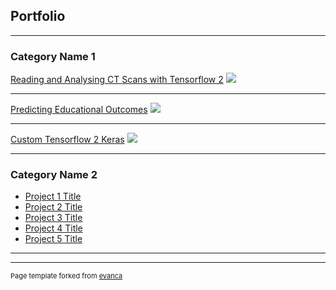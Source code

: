 ## Portfolio

---

### Category Name 1 

[Reading and Analysing CT Scans with Tensorflow 2](/sample_page)
<img src="images/dummy_thumbnail.jpg?raw=true"/>

---
[Predicting Educational Outcomes](/pdf/sample_presentation.pdf)
<img src="images/dummy_thumbnail.jpg?raw=true"/>

---
[Custom Tensorflow 2 Keras](http://example.com/)
<img src="images/dummy_thumbnail.jpg?raw=true"/>

---

### Category Name 2

- [Project 1 Title](http://example.com/)
- [Project 2 Title](http://example.com/)
- [Project 3 Title](http://example.com/)
- [Project 4 Title](http://example.com/)
- [Project 5 Title](http://example.com/)

---




---
<p style="font-size:11px">Page template forked from <a href="https://github.com/evanca/quick-portfolio">evanca</a></p>
<!-- Remove above link if you don't want to attibute -->
